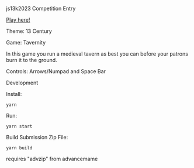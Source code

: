 js13k2023 Competition Entry

[Play here!](https://benjamin-t-brown.github.io/tavernity/index.html)

Theme: 13 Century

Game: Tavernity

In this game you run a medieval tavern as best you can before your patrons burn it to the ground.

Controls: Arrows/Numpad and Space Bar

Development

Install:

`yarn`

Run:

`yarn start`

Build Submission Zip File:

`yarn build`

requires "advzip" from advancemame
